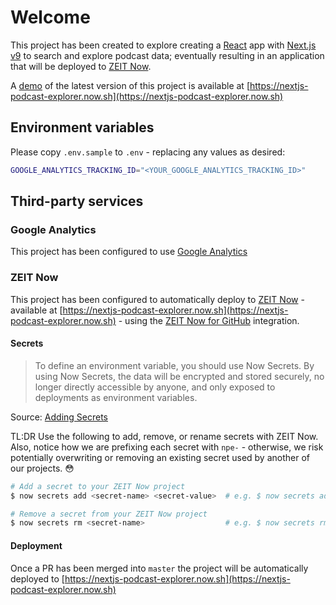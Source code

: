 # Welcome

This project has been created to explore creating a [React](https://reactjs.org) app with [Next.js v9](https://nextjs.org/docs/getting-started) to search and explore podcast data; eventually resulting in an application that will be deployed to [ZEIT Now](https://zeit.co/).

A [demo](https://nextjs-podcast-explorer.now.sh) of the latest version of this project is available at [https://nextjs-podcast-explorer.now.sh](https://nextjs-podcast-explorer.now.sh)

## Environment variables

Please copy `.env.sample` to `.env` - replacing any values as desired:

```sh
GOOGLE_ANALYTICS_TRACKING_ID="<YOUR_GOOGLE_ANALYTICS_TRACKING_ID>"
```

## Third-party services

### Google Analytics

This project has been configured to use [Google Analytics](http://analytics.google.com)

### ZEIT Now

This project has been configured to automatically deploy to [ZEIT Now](https://zeit.co/) - available at [https://nextjs-podcast-explorer.now.sh](https://nextjs-podcast-explorer.now.sh) - using the [ZEIT Now for GitHub](https://zeit.co/github) integration.

#### Secrets

> To define an environment variable, you should use Now Secrets. By using Now Secrets, the data will be encrypted and stored securely, no longer directly accessible by anyone, and only exposed to deployments as environment variables.

Source: [Adding Secrets](https://zeit.co/docs/v2/build-step#adding-secrets)

TL:DR Use the following to add, remove, or rename secrets with ZEIT Now. Also, notice how we are prefixing each secret with `npe-` - otherwise, we risk potentially overwriting or removing an existing secret used by another of our projects. 😳

```sh
# Add a secret to your ZEIT Now project
$ now secrets add <secret-name> <secret-value>  # e.g. $ now secrets add npe-google-analytics-tracking-id ""

# Remove a secret from your ZEIT Now project
$ now secrets rm <secret-name>                  # e.g. $ now secrets rm npe-google-analytics-tracking-id
```

#### Deployment

Once a PR has been merged into `master` the project will be automatically deployed to [https://nextjs-podcast-explorer.now.sh](https://nextjs-podcast-explorer.now.sh)
